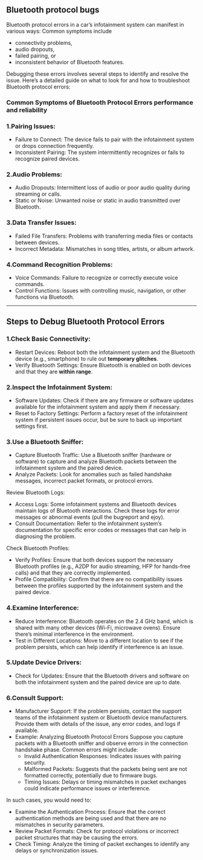 ## Bluetooth protocol bugs

Bluetooth protocol errors in a car’s infotainment system can manifest in various ways: Common symptoms include 
* connectivity problems, 
* audio dropouts, 
* failed pairing, or 
* inconsistent behavior of Bluetooth features. 

Debugging these errors involves several steps to identify and resolve the issue. 
Here’s a detailed guide on what to look for and how to troubleshoot Bluetooth protocol errors:

### Common Symptoms of Bluetooth Protocol Errors **performance and reliability**

### 1.Pairing Issues:

* Failure to Connect: The device fails to pair with the infotainment system or drops connection frequently.
* Inconsistent Pairing: The system intermittently recognizes or fails to recognize paired devices.

### 2.Audio Problems:

* Audio Dropouts: Intermittent loss of audio or poor audio quality during streaming or calls.
* Static or Noise: Unwanted noise or static in audio transmitted over Bluetooth.

### 3.Data Transfer Issues:

* Failed File Transfers: Problems with transferring media files or contacts between devices.
* Incorrect Metadata: Mismatches in song titles, artists, or album artwork.

### 4.Command Recognition Problems:

* Voice Commands: Failure to recognize or correctly execute voice commands.
* Control Functions: Issues with controlling music, navigation, or other functions via Bluetooth.

---

## Steps to Debug Bluetooth Protocol Errors

### 1.Check Basic Connectivity:

* Restart Devices: Reboot both the infotainment system and the Bluetooth device (e.g., smartphone) to rule out **temporary glitches**.
* Verify Bluetooth Settings: Ensure Bluetooth is enabled on both devices and that they are **within range**.

### 2.Inspect the Infotainment System:

* Software Updates: Check if there are any firmware or software updates available for the infotainment system and apply them if necessary.
* Reset to Factory Settings: Perform a factory reset of the infotainment system if persistent issues occur, but be sure to back up important settings first.

### 3.Use a Bluetooth Sniffer:
* Capture Bluetooth Traffic: Use a Bluetooth sniffer (hardware or software) to capture and analyze Bluetooth packets between the infotainment system and the paired device.
* Analyze Packets: Look for anomalies such as failed handshake messages, incorrect packet formats, or protocol errors.

Review Bluetooth Logs:
* Access Logs: Some infotainment systems and Bluetooth devices maintain logs of Bluetooth interactions. Check these logs for error messages or abnormal events (pull the bugreport and ejoy).
* Consult Documentation: Refer to the infotainment system’s documentation for specific error codes or messages that can help in diagnosing the problem.

Check Bluetooth Profiles:
* Verify Profiles: Ensure that both devices support the necessary Bluetooth profiles (e.g., A2DP for audio streaming, HFP for hands-free calls) and that they are correctly implemented.
* Profile Compatibility: Confirm that there are no compatibility issues between the profiles supported by the infotainment system and the paired device.

### 4.Examine Interference:

* Reduce Interference: Bluetooth operates on the 2.4 GHz band, which is shared with many other devices (Wi-Fi, microwave ovens). Ensure there’s minimal interference in the environment.
* Test in Different Locations: Move to a different location to see if the problem persists, which can help identify if interference is an issue.

### 5.Update Device Drivers:

  * Check for Updates: Ensure that the Bluetooth drivers and software on both the infotainment system and the paired device are up to date.

### 6.Consult Support:
  * Manufacturer Support: If the problem persists, contact the support teams of the infotainment system or Bluetooth device manufacturers. Provide them with details of the issue, any error codes, and logs if available.
  * Example: Analyzing Bluetooth Protocol Errors
Suppose you capture packets with a Bluetooth sniffer and observe errors in the connection handshake phase. Common errors might include:
    * Invalid Authentication Responses: Indicates issues with pairing security.
    * Malformed Packets: Suggests that the packets being sent are not formatted correctly, potentially due to firmware bugs.
    * Timing Issues: Delays or timing mismatches in packet exchanges could indicate performance issues or interference.

In such cases, you would need to:

* Examine the Authentication Process: Ensure that the correct authentication methods are being used and that there are no mismatches in security parameters.
* Review Packet Formats: Check for protocol violations or incorrect packet structures that may be causing the errors.
* Check Timing: Analyze the timing of packet exchanges to identify any delays or synchronization issues.


